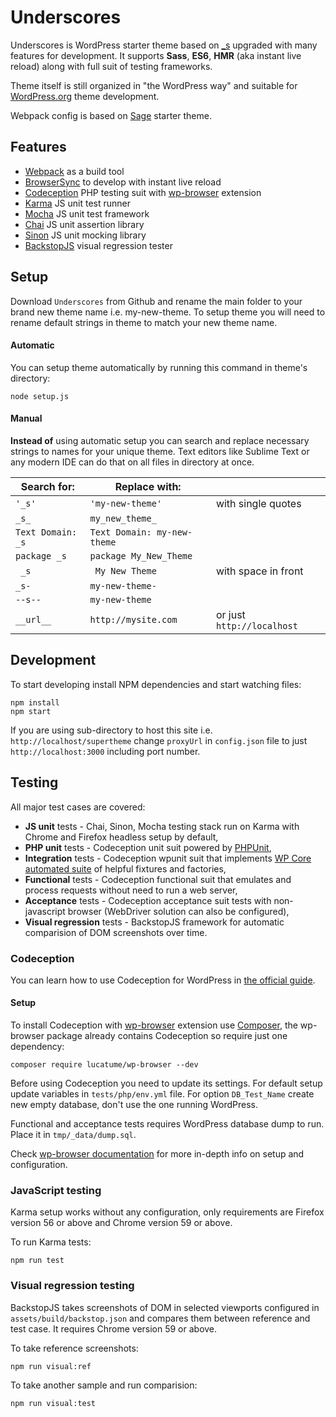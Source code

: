 # Underscores
Underscores is WordPress starter theme based on [_s](https://github.com/Automattic/_s) upgraded with many features for development. It supports **Sass**, **ES6**, **HMR** (aka instant live reload) along with full suit of testing frameworks.

Theme itself is still organized in "the WordPress way" and suitable for [WordPress.org](http://wordpress.org/) theme development.

Webpack config is based on [Sage](https://github.com/roots/sage) starter theme.

## Features
* [Webpack](https://webpack.js.org/) as a build tool
* [BrowserSync](https://browsersync.io/) to develop with instant live reload
* [Codeception](http://codeception.com/) PHP testing suit with [wp-browser](https://github.com/lucatume/wp-browser) extension
* [Karma](http://karma-runner.github.io/1.0/index.html) JS unit test runner
* [Mocha](https://mochajs.org/) JS unit test framework
* [Chai](http://chaijs.com/) JS unit assertion library
* [Sinon](http://sinonjs.org/) JS unit mocking library
* [BackstopJS](https://garris.github.io/BackstopJS/) visual regression tester

## Setup
Download `Underscores` from Github and rename the main folder to your brand new theme name i.e. my-new-theme.
To setup theme you will need to rename default strings in theme to match your new theme name.

#### Automatic

You can setup theme automatically by running this command in theme's directory:

```
node setup.js
```

#### Manual

**Instead of** using automatic setup you can search and replace necessary strings to names for your unique theme. Text editors like Sublime Text or any modern IDE can do that on all files in directory at once.

| Search for: | Replace with: |  |
|---|---|---|
| `'_s'` | `'my-new-theme'` | with single quotes |
| `_s_` | `my_new_theme_` | |
| `Text Domain: _s` | `Text Domain: my-new-theme` | |
| `package _s` | `package My_New_Theme` |  |
| <code>&nbsp;_s</code> | <code>&nbsp;My New Theme</code> | with space in front |
| `_s-` | `my-new-theme-` | |
| `--s--` | `my-new-theme` | |
| `__url__` | `http://mysite.com` | or just `http://localhost` |

## Development

To start developing install NPM dependencies and start watching files:

```
npm install
npm start
```

If you are using sub-directory to host this site i.e. `http://localhost/supertheme` change  `proxyUrl` in `config.json` file to just `http://localhost:3000` including port number. 

## Testing

All major test cases are covered:

* **JS unit** tests - Chai, Sinon, Mocha testing stack run on Karma with Chrome and Firefox headless setup by default,
* **PHP unit** tests - Codeception unit suit powered by [PHPUnit](https://phpunit.de/),
* **Integration** tests - Codeception wpunit suit that implements [WP Core automated suite](https://make.wordpress.org/core/handbook/testing/automated-testing/phpunit/) of helpful fixtures and factories,
* **Functional** tests - Codeception functional suit that emulates and process requests without need to run a web server,
* **Acceptance** tests - Codeception acceptance suit tests with non-javascript browser (WebDriver solution can also be configured),
* **Visual regression** tests - BackstopJS framework for automatic comparision of DOM screenshots over time.

### Codeception

You can learn how to use Codeception for WordPress in [the official guide](http://codeception.com/for/wordpress). 

#### Setup

To install Codeception with [wp-browser](https://github.com/lucatume/wp-browser) extension use [Composer](https://getcomposer.org/), the wp-browser package already contains Codeception so require just one dependency: 

```
composer require lucatume/wp-browser --dev
```

Before using Codeception you need to update its settings. For default setup update variables in `tests/php/env.yml` file. For option `DB_Test_Name` create new empty database, don't use the one running WordPress.

Functional and acceptance tests requires WordPress database dump to run. Place it in `tmp/_data/dump.sql`.

Check [wp-browser documentation](https://github.com/lucatume/wp-browser#modules) for more in-depth info on setup and configuration.

### JavaScript testing

Karma setup works without any configuration, only requirements are Firefox version 56 or above and Chrome version 59 or above.

To run Karma tests:

```
npm run test
```

### Visual regression testing

BackstopJS takes screenshots of DOM in selected viewports configured in `assets/build/backstop.json` and compares them between reference and test case. It requires Chrome version 59 or above.

To take reference screenshots:

```
npm run visual:ref
```

To take another sample and run comparision:

```
npm run visual:test
```
